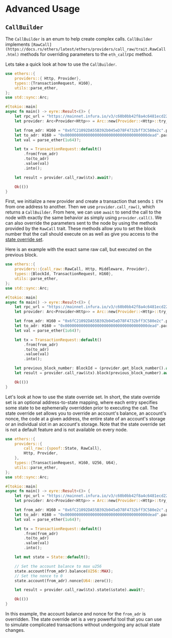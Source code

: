# Advanced Usage


## `CallBuilder`

The `CallBuilder` is an enum to help create complex calls. `CallBuilder` implements `[RawCall](https://docs.rs/ethers/latest/ethers/providers/call_raw/trait.RawCall.html)`  methods for overriding parameters to the `eth_call`rpc method.

Lets take a quick look at how to use the `CallBuilder`.

```rust
use ethers::{
    providers::{ Http, Provider},
    types::{TransactionRequest, H160},
    utils::parse_ether,
};
use std::sync::Arc;

#[tokio::main]
async fn main() -> eyre::Result<()> {
    let rpc_url = "https://mainnet.infura.io/v3/c60b0bb42f8a4c6481ecd229eddaca27";
    let provider: Arc<Provider<Http>> = Arc::new(Provider::<Http>::try_from(rpc_url).unwrap());

    let from_adr: H160 = "0x6fC21092DA55B392b045eD78F4732bff3C580e2c".parse()?;
    let to_adr: H160 = "0x000000000000000000000000000000000000dead".parse()?;
    let val = parse_ether(1u64)?;

    let tx = TransactionRequest::default()
        .from(from_adr)
        .to(to_adr)
        .value(val)
        .into();

    let result = provider.call_raw(&tx).await?;

    Ok(())
}

```

First, we initialize a new provider and create a transaction that sends `1 ETH` from one address to another. Then we use `provider.call_raw()`, which returns a `CallBuilder`. From here, we can use `await` to send the call to the node with exactly the same behavior as simply using `provider.call()`. We can also override the parameters sent to the node by using the methods provided by the `RawCall` trait. These methods allow you to set the block number that the call should execute on as well as give you access to the [state override set](https://geth.ethereum.org/docs/interacting-with-geth/rpc/ns-eth#3-object---state-override-set).

Here is an example with the exact same raw call, but executed on the previous block.

```rust
use ethers::{
    providers::{call_raw::RawCall, Http, Middleware, Provider},
    types::{BlockId, TransactionRequest, H160},
    utils::parse_ether,
};
use std::sync::Arc;

#[tokio::main]
async fn main() -> eyre::Result<()> {
    let rpc_url = "https://mainnet.infura.io/v3/c60b0bb42f8a4c6481ecd229eddaca27";
    let provider: Arc<Provider<Http>> = Arc::new(Provider::<Http>::try_from(rpc_url).unwrap());

    let from_adr: H160 = "0x6fC21092DA55B392b045eD78F4732bff3C580e2c".parse()?;
    let to_adr: H160 = "0x000000000000000000000000000000000000dead".parse()?;
    let val = parse_ether(1u64)?;

    let tx = TransactionRequest::default()
        .from(from_adr)
        .to(to_adr)
        .value(val)
        .into();

    let previous_block_number: BlockId = (provider.get_block_number().await? - 1).into();
    let result = provider.call_raw(&tx).block(previous_block_number).await?;

    Ok(())
}
```

Let's look at how to use the state override set. In short, the state override set is an optional address-to-state mapping, where each entry specifies some state to be ephemerally overridden prior to executing the call. The state override set allows you to override an account's balance, an account's nonce, the code at a given address, the entire state of an account's storage or an individual slot in an account's storage. Note that the state override set is not a default feature and is not available on every node.


```rust
use ethers::{
    providers::{
        call_raw::{spoof::State, RawCall},
        Http, Provider,
    },
    types::{TransactionRequest, H160, U256, U64},
    utils::parse_ether,
};
use std::sync::Arc;

#[tokio::main]
async fn main() -> eyre::Result<()> {
    let rpc_url = "https://mainnet.infura.io/v3/c60b0bb42f8a4c6481ecd229eddaca27";
    let provider: Arc<Provider<Http>> = Arc::new(Provider::<Http>::try_from(rpc_url).unwrap());

    let from_adr: H160 = "0x6fC21092DA55B392b045eD78F4732bff3C580e2c".parse()?;
    let to_adr: H160 = "0x000000000000000000000000000000000000dead".parse()?;
    let val = parse_ether(1u64)?;

    let tx = TransactionRequest::default()
        .from(from_adr)
        .to(to_adr)
        .value(val)
        .into();

    let mut state = State::default();

    // Set the account balance to max u256
    state.account(from_adr).balance(U256::MAX);
    // Set the nonce to 0
    state.account(from_adr).nonce(U64::zero());

    let result = provider.call_raw(&tx).state(&state).await?;

    Ok(())
}
```

In this example, the account balance and nonce for the `from_adr` is overridden. The state override set is a very powerful tool that you can use to simulate complicated transactions without undergoing any actual state changes.